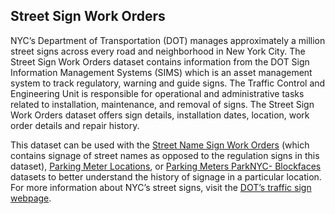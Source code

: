 ## Street Sign Work Orders

NYC’s Department of Transportation (DOT) manages approximately a million street signs across every road and neighborhood in New York City. The Street Sign Work Orders dataset contains information from the DOT Sign Information Management Systems (SIMS) which is an asset management system to track regulatory, warning  and guide signs. The Traffic Control and Engineering Unit is responsible for operational and administrative tasks related to installation, maintenance, and removal of signs. The Street Sign Work Orders dataset offers sign details, installation dates, location, work order details and repair history.

This dataset can be used with the [Street Name Sign Work Orders](https://data.cityofnewyork.us/Transportation/Street-Name-Signs-Work-Orders/guiy-frxt) (which contains signage of street names as opposed to the regulation signs in this dataset), [Parking Meter Locations](https://data.cityofnewyork.us/Transportation/Parking-Meters-GPS-Coordinates-and-Status/5jsj-cq4s), or [Parking Meters ParkNYC- Blockfaces](https://data.cityofnewyork.us/Transportation/Parking-Meters-ParkNYC-Blockfaces/s7zi-dgdx) datasets to better understand the history of signage in a particular location. For more information about NYC’s street signs, visit the [DOT’s traffic sign webpage](https://www1.nyc.gov/html/dot/html/infrastructure/signs.shtml).
